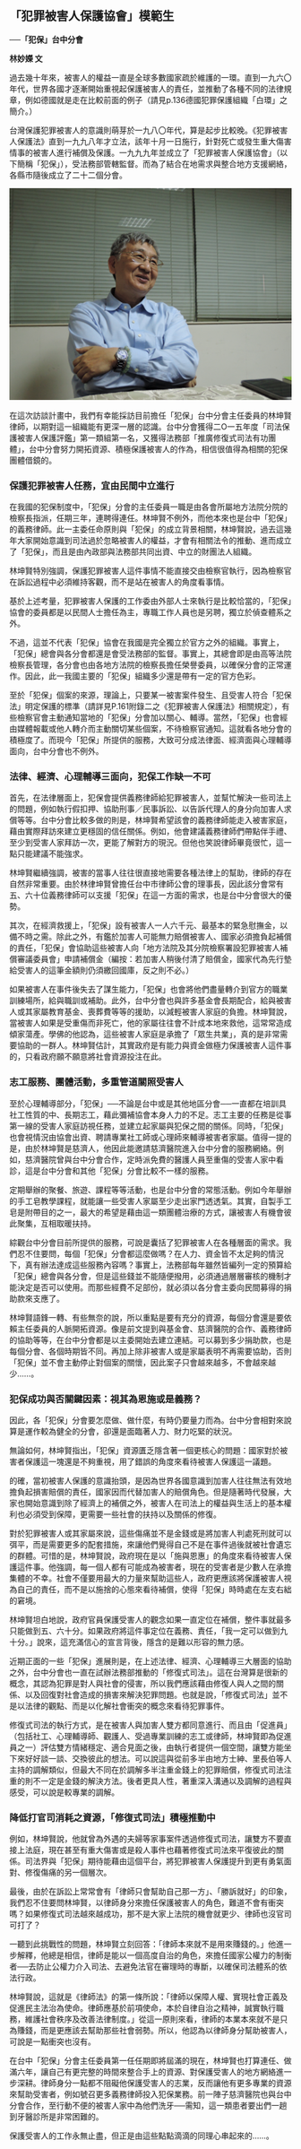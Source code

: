 ## 「犯罪被害人保護協會」模範生

**──「犯保」台中分會**

**林妙嬫 文**

過去幾十年來，被害人的權益一直是全球多數國家疏於維護的一環。直到一九六〇年代，世界各國才逐漸開始重視起保護被害人的責任，並推動了各種不同的法律規章，例如德國就是走在比較前面的例子（請見p.136德國犯罪保護組織「白環」之簡介。）

台灣保護犯罪被害人的意識則萌芽於一九八〇年代，算是起步比較晚。《犯罪被害人保護法》直到一九九八年才立法，該年十月一日施行，針對死亡或發生重大傷害情事的被害人進行補償及保護。一九九九年並成立了「犯罪被害人保護協會」（以下簡稱「犯保」），受法務部管轄監督。而為了結合在地需求與整合地方支援網絡，各縣市隨後成立了二十二個分會。

![](images/1-10-1.jpg)

在這次訪談計畫中，我們有幸能採訪目前擔任「犯保」台中分會主任委員的林坤賢律師，以期對這一組織能有更深一層的認識。台中分會獲得二O一五年度「司法保護被害人保護評鑑」第一類組第一名，又獲得法務部「推廣修復式司法有功團體」，台中分會努力開拓資源、積極保護被害人的作為，相信很值得為相關的犯保團體借鏡的。

### 保護犯罪被害人任務，宜由民間中立進行

在我國的犯保制度中，「犯保」分會的主任委員一職是由各會所屬地方法院分院的檢察長指派，任期三年，連聘得連任。林坤賢不例外，而他本來也是台中「犯保」的義務律師。此一主委任命原則與「犯保」的成立背景相關，林坤賢說，過去這幾年大家開始意識到司法過於忽略被害人的權益，才會有相關法令的推動、進而成立了「犯保」，而且是由內政部與法務部共同出資、中立的財團法人組織。

林坤賢特別強調，保護犯罪被害人這件事情不能直接交由檢察官執行，因為檢察官在訴訟過程中必須維持客觀，而不是站在被害人的角度看事情。

基於上述考量，犯罪被害人保護的工作委由外部人士來執行是比較恰當的，「犯保」協會的委員都是以民間人士擔任為主，專職工作人員也是另聘，獨立於偵查體系之外。

不過，這並不代表「犯保」協會在我國是完全獨立於官方之外的組織。事實上，「犯保」總會與各分會都還是會受法務部的監督。事實上，其總會即是由高等法院檢察長管理，各分會也由各地方法院的檢察長擔任榮譽委員，以確保分會的正常運作。因此，此一我國主要的「犯保」組織多少還是帶有一定的官方色彩。

至於「犯保」個案的來源，理論上，只要某一被害案件發生、且受害人符合「犯保法」明定保護的標準（請詳見P.161附錄二之《犯罪被害人保護法》相關規定），有些檢察官會主動通知當地的「犯保」分會加以關心、輔導。當然，「犯保」也會經由媒體報載或他人轉介而主動關切某些個案，不待檢察官通知。這就看各地分會的積極度了。而現今「犯保」所提供的服務，大致可分成法律面、經濟面與心理輔導面向，台中分會也不例外。

### 法律、經濟、心理輔導三面向，犯保工作缺一不可

首先，在法律層面上，犯保會提供義務律師給犯罪被害人，並幫忙解決一些司法上的問題，例如執行假扣押、協助刑事／民事訴訟、以告訴代理人的身分向加害人求償等等。台中分會比較多做的則是，林坤賢希望該會的義務律師能走入被害家庭，藉由實際拜訪來建立更穩固的信任關係。例如，他會建議義務律師們帶點伴手禮、至少到受害人家拜訪一次，更能了解對方的現況。但他也笑說律師畢竟很忙，這一點只能建議不能強求。

林坤賢繼續強調，被害的當事人往往很直接地需要各種法律上的幫助，律師的存在自然非常重要。由於林律坤賢曾擔任台中市律師公會的理事長，因此該分會常有五、六十位義務律師可以支援「犯保」在這一方面的需求，也是台中分會很大的優勢。

其次，在經濟救援上，「犯保」設有被害人一人六千元、最基本的緊急慰撫金，以備不時之需。除此之外，有鑑於加害人可能無力賠償被害人、國家必須擔負起補償的責任，「犯保」會協助這些被害人向「地方法院及其分院檢察署設犯罪被害人補償審議委員會」申請補償金（編按：若加害人稍後付清了賠償金，國家代為先行墊給受害人的這筆金額則仍須繳回國庫，反之則不必。）

如果被害人在事件後失去了謀生能力，「犯保」也會將他們盡量轉介到官方的職業訓練場所，給與職訓或補助。此外，台中分會也與許多基金會長期配合，給與被害人或其家屬教育基金、喪葬費等等的援助，以減輕被害人家庭的負擔。林坤賢說，當被害人如果是受重傷而非死亡，他的家屬往往會不計成本地來救他，這常常造成傾家蕩產。學佛的他認為，這些被害人家庭是承擔了「眾生共業」，真的是非常需要協助的一群人。林坤賢估計，其實政府是有能力與資金做極力保護被害人這件事的，只看政府願不願意將社會資源投注在此。

### 志工服務、團體活動，多重管道關照受害人

至於心理輔導部分，「犯保」──不論是台中或是其他地區分會──一直都在培訓具社工性質的中、長期志工，藉此彌補協會本身人力的不足。志工主要的任務是從事第一線的受害人家庭訪視任務，並建立起家屬與犯保之間的關係。同時，「犯保」也會視情況由協會出資、聘請專業社工師或心理師來輔導被害者家屬。值得一提的是，由於林坤賢是慈濟人，他因此能邀請慈濟醫院進入台中分會的服務網絡。例如，慈濟醫院曾與台中分會合作，定時派免費的醫護人員至重傷的受害人家中看診，這是台中分會和其他「犯保」分會比較不一樣的服務。

定期舉辦的聚餐、旅遊、課程等等活動，也是台中分會的常態活動。例如今年舉辦的手工皂教學課程，就能讓一些受害人家屬至少走出家門透透氣。其實，自製手工皂是附帶目的之一，最大的希望是藉由這一類團體治療的方式，讓被害人有機會彼此聚集，互相取暖扶持。

綜觀台中分會目前所提供的服務，可說是囊括了犯罪被害人在各種層面的需求。我們忍不住要問，每個「犯保」分會都這麼做嗎？在人力、資金皆不太足夠的情況下，真有辦法達成這些服務內容嗎？事實上，法務部每年雖然皆編列一定的預算給「犯保」總會與各分會，但是這些錢並不能隨便撥用，必須通過層層審核的機制才能決定是否可以使用。而那些經費不足部份，就必須以各分會主委向民間募得的捐助款來支應了。

林坤賢語鋒一轉、有些無奈的說，所以重點是要有充分的資源，每個分會還是要依賴主任委員的人脈開拓資源。像是前文提到與基金會、慈濟醫院的合作、義務律師的協助等等，在台中分會都是以主委開始去建立連結。可以募到多少捐助款，也是每個分會、各個時期皆不同。再加上除非被害人或是家屬表明不再需要協助，否則「犯保」並不會主動停止對個案的關懷，因此案子只會越來越多，不會越來越少……。

### 犯保成功與否關鍵因素：視其為恩施或是義務？

因此，各「犯保」分會要怎麼做、做什麼，有時仍要量力而為。台中分會相對來說算是運作較為健全的分會，卻還是面臨著人力、財力吃緊的狀況。

無論如何，林坤賢指出，「犯保」資源匱乏隱含著一個更核心的問題：國家對於被害者保護這一塊還是不夠重視，用了錯誤的角度來看待被害人保護這一議題。

的確，當初被害人保護的意識抬頭，是因為世界各國意識到加害人往往無法有效地擔負起損害賠償的責任，國家因而代替加害人的賠償角色。但是隨著時代發展，大家也開始意識到除了經濟上的補償之外，被害人在司法上的權益與生活上的基本權利也必須受到保障，更需要一些社會的扶持以及關係的修復。

對於犯罪被害人或其家屬來說，這些傷痛並不是金錢或是將加害人判處死刑就可以弭平，而是需要更多的配套措施，來讓他們覺得自己不是在事件過後就被社會遺忘的群體。可惜的是，林坤賢說，政府現在是以「施與恩惠」的角度來看待被害人保護這件事。他強調，每一個人都有可能成為被害者，現在的受害者是少數人在承擔集體的不幸。社會不僅要用最大的力量來幫助這些人，政府更應該將保護被害人視為自己的責任，而不是以施捨的心態來看待補償，使得「犯保」時時處在左支右絀的窘境。

林坤賢坦白地說，政府官員保護受害人的觀念如果一直定位在補償，整件事就最多只能做到五、六十分。如果政府將這件事定位在義務、責任，「我一定可以做到九十分。」說來，這充滿信心的宣言背後，隱含的是難以形容的無力感。

近期正面的一些「犯保」進展則是，在上述法律、經濟、心理輔導三大層面的協助之外，台中分會也一直在試辦法務部推動的「修復式司法」。這在台灣算是很新的概念，其認為犯罪是對人與社會的侵害，所以我們應該藉由修復人與人之間的關係、以及回復對社會造成的損害來解決犯罪問題。也就是說，「修復式司法」並不是以法律的觀點、而是以化解社會衝突的概念來看待犯罪事件。

修復式司法的執行方式，是在被害人與加害人雙方都同意進行、而且由「促進員」（包括社工、心理輔導師、觀護人、受過專業訓練的志工或律師，林坤賢即為促進員之一）評估雙方情緒穩定、適合見面之後，由執行者提供一個空間，讓雙方能坐下來好好談一談、交換彼此的想法。可以說這與從前多半由地方士紳、里長伯等人主持的調解類似，但最大不同在於調解多半注重金錢上的犯罪賠償，修復式司法注重的則不一定是金錢的解決方法。後者更具人性，著重深入溝通以及調解的過程與感受，可以說是較專業的調解。

### 降低打官司消耗之資源，「修復式司法」積極推動中

例如，林坤賢說，他就曾為外遇的夫婦等家事案件透過修復式司法，讓雙方不要直接上法庭，現在甚至有重大傷害或是殺人事件也藉著修復式司法來平復彼此的關係。司法界與「犯保」期待能藉由這個平台，將犯罪被害人保護提升到更有勇氣面對、修復傷痛的另一個層次。

最後，由於在訴訟上常常會有「律師只會幫助自己那一方」、「勝訴就好」的印象，我們忍不住要問林坤賢，以律師身分來擔任保護被害人的角色，難道不會有衝突嗎？如果修復式司法越來越成功，那不是大家上法院的機會就更少、律師也沒官司可打了？

一聽到此挑戰性的問題，林坤賢立刻回答：「律師本來就不是用來賺錢的。」他進一步解釋，他總是相信，律師是能以一個高度自治的角色，來擔任國家公權力的制衡者──去防止公權力介入司法、去避免法官在審理時的專斷，以確保司法體系的依法行政。

林坤賢說，這就是《律師法》的第一條所說：「律師以保障人權、實現社會正義及促進民主法治為使命。律師應基於前項使命，本於自律自治之精神，誠實執行職務，維護社會秩序及改善法律制度。」從這一原則來看，律師的本業本來就不是只為賺錢，而是更應該去幫助那些社會弱勢。所以，他認為以律師身分幫助被害人，可說是一點衝突也沒有。

在台中「犯保」分會主任委員第一任任期即將屆滿的現在，林坤賢也打算連任、做滿六年，讓自己有更完整的時間來整合手上的資源、對保護受害人的地方網絡進一步深耕。律師身分一點都不阻礙他保護受害人的志業，反而讓他有更多專業的資源來幫助受害者，例如號召更多義務律師投入犯保業務。前一陣子慈濟醫院也與台中分會合作，至行動不便的被害人家中為他們洗牙──需知，這一類患者要出們一趟到牙醫診所是非常困難的。

保護受害人的工作永無止盡，但正是由這些點點滴滴的同理心串起來的……。
